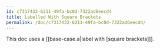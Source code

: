 ```yaml
---
id: c7317432-6211-49fa-bc0d-7322ad6eecd4
title: Labelled With Square Brackets
permalink: /doc/c7317432-6211-49fa-bc0d-7322ad6eecd4/
---
```

This doc uses a [[base-case.a|label with [square brackets]]].
